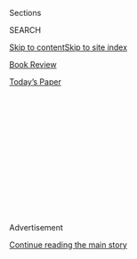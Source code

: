 <div id="app">

<div>

<div>

<div>

<div class="NYTAppHideMasthead css-1q2w90k e1suatyy0">

<div class="section css-ui9rw0 e1suatyy2">

<div class="css-eph4ug er09x8g0">

<div class="css-6n7j50">

</div>

<span class="css-1dv1kvn">Sections</span>

<div class="css-10488qs">

<span class="css-1dv1kvn">SEARCH</span>

</div>

[Skip to content](#site-content)[Skip to site index](#site-index)

</div>

<div id="masthead-section-label" class="css-1wr3we4 eaxe0e00">

[Book
Review](https://www.nytimes.com/section/books/review)

</div>

<div class="css-10698na e1huz5gh0">

</div>

</div>

<div id="masthead-bar-one" class="section hasLinks css-15hmgas e1csuq9d3">

<div class="css-uqyvli e1csuq9d0">

</div>

<div class="css-1uqjmks e1csuq9d1">

</div>

<div class="css-9e9ivx">

[](https://myaccount.nytimes.com/auth/login?response_type=cookie&client_id=vi)

</div>

<div class="css-1bvtpon e1csuq9d2">

[Today’s
Paper](https://www.nytimes.com/section/todayspaper)

</div>

</div>

</div>

</div>

<div data-aria-hidden="false">

<div id="site-content" data-role="main">

<div>

<div class="css-1aor85t" style="opacity:0.000000001;z-index:-1;visibility:hidden">

<div class="css-1hqnpie">

<div class="css-epjblv">

<span class="css-17xtcya">[Book
Review](/section/books/review)</span><span class="css-x15j1o">|</span><span class="css-fwqvlz">Tank
Tops and Short Shorts and Bears, Oh
My\!</span>

</div>

<div class="css-k008qs">

<div class="css-1iwv8en">

<span class="css-18z7m18"></span>

<div>

</div>

</div>

<span class="css-1n6z4y">https://nyti.ms/2EypWAG</span>

<div class="css-1705lsu">

<div class="css-4xjgmj">

<div class="css-4skfbu" data-role="toolbar" data-aria-label="Social Media Share buttons, Save button, and Comments Panel with current comment count" data-testid="share-tools">

  - 
  - 
  - 
  - 
    
    <div class="css-6n7j50">
    
    </div>

  - 

</div>

</div>

</div>

</div>

</div>

</div>

<div id="NYT_TOP_BANNER_REGION" class="css-13pd83m">

</div>

<div id="top-wrapper" class="css-1sy8kpn">

<div id="top-slug" class="css-l9onyx">

Advertisement

</div>

[Continue reading the main
story](#after-top)

<div class="ad top-wrapper" style="text-align:center;height:100%;display:block;min-height:250px">

<div id="top" class="place-ad" data-position="top" data-size-key="top">

</div>

</div>

<div id="after-top">

</div>

</div>

<div id="sponsor-wrapper" class="css-1hyfx7x">

<div id="sponsor-slug" class="css-19vbshk">

Supported by

</div>

[Continue reading the main
story](#after-sponsor)

<div id="sponsor" class="ad sponsor-wrapper" style="text-align:center;height:100%;display:block">

</div>

<div id="after-sponsor">

</div>

</div>

[Children’s
Books](/column/childrens-books "Children’s Books")

<div class="css-1vkm6nb ehdk2mb0">

# Tank Tops and Short Shorts and Bears, Oh My\!

</div>

<div class="css-79elbk" data-testid="photoviewer-wrapper">

<div class="css-z3e15g" data-testid="photoviewer-wrapper-hidden">

</div>

<div class="css-1a48zt4 ehw59r15" data-testid="photoviewer-children">

![](https://static01.nyt.com/images/2020/08/09/books/review/09-BKS-MATHIEU-KIDS/09-BKS_MATHIEU_KIDS-articleLarge.jpg?quality=75&auto=webp&disable=upscale)

</div>

</div>

<div class="css-170u9t6">

<div class="css-u7fh8e">

<div class="css-79elbk">

Buy Book<span data-aria-hidden="true">
    ▾</span>

  - [Amazon](https://www.amazon.com/gp/search?index=books&tag=NYTBSREV-20&field-keywords=Dress+Coded+Carrie+Firestone)
  - [Apple
    Books](https://du-gae-books-dot-nyt-du-prd.appspot.com/buy?title=Dress+Coded&author=Carrie+Firestone)
  - [Barnes and
    Noble](https://www.anrdoezrs.net/click-7990613-11819508?url=https%3A%2F%2Fwww.barnesandnoble.com%2Fw%2F%3Fean%3D9781984816436)
  - [Books-A-Million](https://www.anrdoezrs.net/click-7990613-35140?url=https%3A%2F%2Fwww.booksamillion.com%2Fp%2FDress%2BCoded%2FCarrie%2BFirestone%2F9781984816436)
  - [Bookshop](https://bookshop.org/a/3546/9781984816436)
  - [Indiebound](https://www.indiebound.org/book/9781984816436?aff=NYT)

</div>

When you purchase an independently reviewed book through our site, we
earn an affiliate commission.

</div>

</div>

<div class="css-xt80pu e12qa4dv0">

<div class="css-18e8msd">

<div class="css-vp77d3 epjyd6m0">

<div class="css-1baulvz">

By <span class="css-1baulvz last-byline" itemprop="name">Jennifer
Mathieu</span>

</div>

</div>

  - Aug. 1, 2020, <span class="css-epvm6">12:51 p.m.
    ET</span>

  - 
    
    <div class="css-4xjgmj">
    
    <div class="css-d8bdto" data-role="toolbar" data-aria-label="Social Media Share buttons, Save button, and Comments Panel with current comment count" data-testid="share-tools">
    
      - 
      - 
      - 
      - 
        
        <div class="css-6n7j50">
        
        </div>
    
      - 
    
    </div>
    
    </div>

</div>

</div>

<div class="section meteredContent css-1r7ky0e" name="articleBody" itemprop="articleBody">

<div class="css-1fanzo5 StoryBodyCompanionColumn">

<div class="css-53u6y8">

The Connecticut town where 14-year-old Molly Frost is surviving the end
of her eighth-grade year has a bear problem. Bears have taken to
wandering into people’s backyards and through the woods near the middle
school, forcing the local school board to address the issue and
prompting Molly, the main character in Carrie Firestone’s **DRESS CODED
(Putnam, 320 pp., $17.99; ages 10 and up),** to sometimes carry a bear
stick for protection.

But there are other hazards in the lives of Molly and her classmates
that, while not as overtly threatening as a large animal, are a source
of fear and anxiety. In fact, they may be more terrifying than the
bears.

This timely middle grade debut by the author of two best-selling young
adult novels is made up of short chapters, lists, letters and
transcripts of a podcast that Molly starts to bring attention to a
sexist, vague dress code enforced by several power-hungry administrators
at her school (one of whom is known only as Fingertip, because she
insists a girl’s shorts must be at least as long as the wearer’s
fingers). Molly is prompted to start the podcast after observing a
classmate get in trouble for wearing a tank top: “When Mr. Dern and Dr.
Couchman were yelling at her … I witnessed a piece of her soul leave her
body.” Molly’s project, recorded in the same treehouse where she once
enjoyed younger, more carefree days, sparks a revolution.

While unfair dress coding of female students is the central indignity
suffered in this novel, Firestone has a knack for capturing the other
agonies of middle school; indeed, adult readers might find the book more
painful, as they are sure to have buried some of their own difficult
memories down deep. Social isolation, peer rejection, puberty (whether
it’s happening too fast or not at all), unrequited crushes, bizarre
teaching methods and anxious, embarrassing parents all make the list,
each expertly depicted for maximum realism. Modern horrors such as the
fear of school shootings and social media debacles are also mentioned.
One chapter, entitled “The Bully Box,” about a box for sharing anonymous
concerns with school officials, is a blunt, two-page portrayal of the
hypocrisy of the adult world that most young teenagers are eventually
forced to face.

</div>

</div>

<div class="css-1fanzo5 StoryBodyCompanionColumn">

<div class="css-53u6y8">

But this novel, while brutal in its honesty, is also quite funny and
full of hope. Molly is a spunky, utterly delightful narrator, a witty
but still believable 14-year-old whose amusing observations of daily
middle school life often balance out the heavy subject matter. (“Navya
eats all the cheese off Bea’s pizza, and Bea eats Navya’s crusts. That’s
some serious friendship.”) In addition to dealing with dress code drama
at school, Molly faces her own struggles at home. Her kind but
stressed-out parents are preoccupied with Molly’s older brother, an
angry 17-year-old addicted to vaping, but the reader never doubts Molly
is cared for and loved. It’s refreshing to read a novel with fully
fleshed-out adult characters who are sure to ring true for young people
navigating the fraught years of adolescence and their impact on
parent-child relationships.

As the popularity of Molly’s podcast and its accompanying movement
against the dress code grows, a rich cast of characters joins the fight.
The representation is diverse, with young teenagers of many different
races, cultures and sexualities represented. The tentacles of the dress
code capture certain girls more frequently than others, including a
Black character who is dress-coded for “tall hair.” A character living
with cerebral palsy plays a prominent role and is particularly well
drawn. Such wide-ranging inclusiveness might have felt like someone
marking a checklist, but in Firestone’s capable hands the varied group
of students is totally believable.

For all its realism, the novel ends with almost cinematic success for
Molly and her friends. Some may find the ending too perfect. But never
mind that. To young teenagers in 2020, this book is a much-needed
reminder that certain fights are worth fighting, that while bears of all
types may prowl unsettlingly close, fear can be faced down and victories
achieved, especially with strength in numbers.

</div>

</div>

</div>

<div>

</div>

<div>

</div>

<div>

</div>

<div>

<div id="bottom-wrapper" class="css-1ede5it">

<div id="bottom-slug" class="css-l9onyx">

Advertisement

</div>

[Continue reading the main
story](#after-bottom)

<div id="bottom" class="ad bottom-wrapper" style="text-align:center;height:100%;display:block;min-height:90px">

</div>

<div id="after-bottom">

</div>

</div>

</div>

</div>

</div>

## Site Index

<div>

</div>

## Site Information Navigation

  - [© <span>2020</span> <span>The New York Times
    Company</span>](https://help.nytimes.com/hc/en-us/articles/115014792127-Copyright-notice)

<!-- end list -->

  - [NYTCo](https://www.nytco.com/)
  - [Contact
    Us](https://help.nytimes.com/hc/en-us/articles/115015385887-Contact-Us)
  - [Work with us](https://www.nytco.com/careers/)
  - [Advertise](https://nytmediakit.com/)
  - [T Brand Studio](http://www.tbrandstudio.com/)
  - [Your Ad
    Choices](https://www.nytimes.com/privacy/cookie-policy#how-do-i-manage-trackers)
  - [Privacy](https://www.nytimes.com/privacy)
  - [Terms of
    Service](https://help.nytimes.com/hc/en-us/articles/115014893428-Terms-of-service)
  - [Terms of
    Sale](https://help.nytimes.com/hc/en-us/articles/115014893968-Terms-of-sale)
  - [Site
    Map](https://spiderbites.nytimes.com)
  - [Help](https://help.nytimes.com/hc/en-us)
  - [Subscriptions](https://www.nytimes.com/subscription?campaignId=37WXW)

</div>

</div>

</div>

</div>
